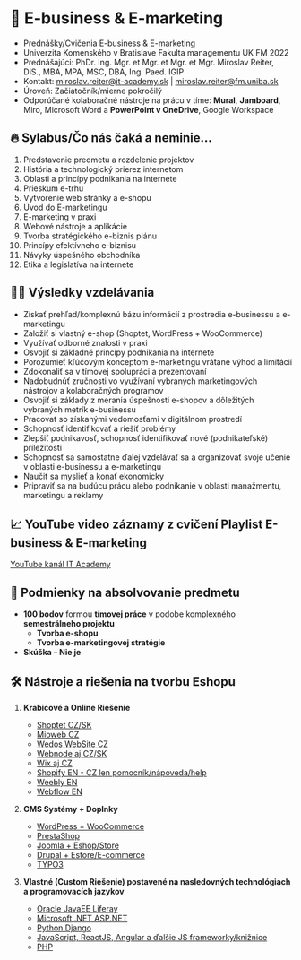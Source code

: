 # 🛒 E-business & E-marketing
* Prednášky/Cvičenia E-business & E-marketing
* Univerzita Komenského v Bratislave Fakulta managementu UK FM 2022
* Prednášajúci: PhDr. Ing. Mgr. et Mgr. et Mgr. et Mgr. Miroslav Reiter, DiS., MBA, MPA, MSC, DBA, Ing. Paed. IGIP 
* Kontakt: miroslav.reiter@it-academy.sk | miroslav.reiter@fm.uniba.sk 
* Úroveň: Začiatočník/mierne pokročilý
* Odporúčané kolaboračné nástroje na prácu v tíme: **Mural**, **Jamboard**, Miro, Microsoft Word a **PowerPoint v OneDrive**, Google Workspace

## 🔥 Sylabus/Čo nás čaká a neminie...
1. Predstavenie predmetu a rozdelenie projektov
2. História a technologický prierez internetom
3. Oblasti a princípy podnikania na internete
4. Prieskum e-trhu
5. Vytvorenie web stránky a e-shopu
6. Úvod do E-marketingu
7. E-marketing v praxi
8. Webové nástroje a aplikácie
9. Tvorba stratégického e-biznis plánu
10. Princípy efektívneho e-biznisu
11. Návyky úspešného obchodníka
12. Etika a legislatíva na internete 

## 👨‍🏫 Výsledky vzdelávania
* Získať prehľad/komplexnú bázu informácií z prostredia e-businessu a e-marketingu
* Založiť si vlastný e-shop (Shoptet, WordPress + WooCommerce)
* Využívať odborné znalosti v praxi
* Osvojiť si základné princípy podnikania na internete
* Porozumieť kľúčovým konceptom e-marketingu vrátane výhod a limitácií
* Zdokonaliť sa v tímovej spolupráci a prezentovaní
* Nadobudnúť zručnosti vo využívaní vybraných marketingových nástrojov a kolaboračných programov
* Osvojiť si základy z merania úspešnosti e-shopov a dôležitých vybraných metrík e-businessu
* Pracovať so získanými vedomosťami v digitálnom prostredí
* Schopnosť identifikovať a riešiť problémy
* Zlepšiť podnikavosť, schopnosť identifikovať nové (podnikateľské) príležitosti
* Schopnosť sa samostatne ďalej vzdelávať sa a organizovať svoje učenie v oblasti e-businessu a e-marketingu
* Naučiť sa myslieť a konať ekonomicky
* Pripraviť sa na budúcu prácu alebo podnikanie v oblasti manažmentu, marketingu a reklamy

## 📈 YouTube video záznamy z cvičení Playlist E-business & E-marketing
[YouTube kanál IT Academy](https://www.youtube.com/watch?v=liYEtA2utDU&list=PLIu_ZdHo7Pk_s0N5pQphQbMN6BkdvuOei)

## 🥇 Podmienky na absolvovanie predmetu 
* **100 bodov** formou **tímovej práce** v podobe komplexného **semestrálneho projektu**
   - **Tvorba e-shopu**
   - **Tvorba e-marketingovej stratégie**
* **Skúška – Nie je**
 
## :hammer_and_wrench: Nástroje a riešenia na tvorbu Eshopu
1. **Krabicové a Online Riešenie**
   - [Shoptet CZ/SK](https://www.shoptet.sk/)
   - [Mioweb CZ](https://www.mioweb.cz/)
   - [Wedos WebSite CZ](https://wedos.website/)
   - [Webnode aj CZ/SK](https://www.webnode.com/sk/)
   - [Wix aj CZ](https://cs.wix.com/)
   - [Shopify EN - CZ len pomocník/nápoveda/help](https://help.shopify.com/cs)
   - [Weebly EN](https://www.weebly.com/)
   - [Webflow EN](https://webflow.com/)
   
2. **CMS Systémy + Doplnky**
   - [WordPress + WooCommerce](https://woocommerce.com/blackcyber/)
   - [PrestaShop](https://www.prestashop.com/en)
   - [Joomla + Eshop/Store](https://www.joomla.org/)
   - [Drupal + Estore/E-commerce](https://www.drupal.org/)
   - [TYPO3](https://typo3.com/)

3. **Vlastné (Custom Riešenie) postavené na nasledovných technológiach a programovacích jazykov**
   - [Oracle JavaEE Liferay](https://www.liferay.com/)
   - [Microsoft .NET ASP.NET](https://dotnet.microsoft.com/en-us/apps/aspnet)
   - [Python Django](https://www.djangoproject.com/)
   - [JavaScript, ReactJS, Angular a ďalšie JS frameworky/knižnice]()
   - [PHP](https://www.php.net/)

